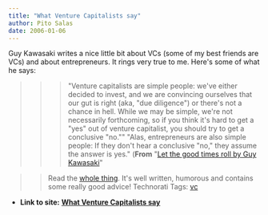 ```yaml
---
title: "What Venture Capitalists say"
author: Pito Salas
date: 2006-01-06
---
```


Guy Kawasaki writes a nice little bit about VCs (some of my best friends are
VCs) and about entrepreneurs. It rings very true to me. Here's some of what he
says:

>>

>>> "Venture capitalists are simple people: we've either decided to invest,
and we are convincing ourselves that our gut is right (aka, "due diligence")
or there's not a chance in hell. While we may be simple, we're not necessarily
forthcoming, so if you think it's hard to get a "yes" out of venture
capitalist, you should try to get a conclusive "no."" "Alas, entrepreneurs are
also simple people: If they don't hear a conclusive "no," they assume the
answer is yes." (**From** "[Let the good times roll by Guy
Kawasaki](<http://blog.guykawasaki.com/2006/01/the_top_ten_lie.html>)"

>>

>> Read the [whole
thing](<http://blog.guykawasaki.com/2006/01/the_top_ten_lie.html>). It's well
written, humorous and contains some really good advice! Technorati Tags:
[vc](<http://www.technorati.com/tag/vc>)


* **Link to site:** **[What Venture Capitalists say](None)**

